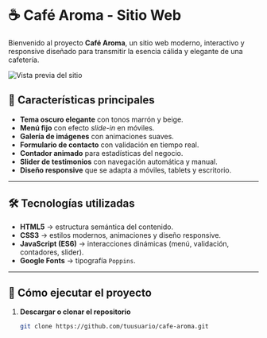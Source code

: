 # ☕ Café Aroma - Sitio Web

Bienvenido al proyecto **Café Aroma**, un sitio web moderno, interactivo y responsive diseñado para transmitir la esencia cálida y elegante de una cafetería.

![Vista previa del sitio](preview.png)

## 🌟 Características principales

- **Tema oscuro elegante** con tonos marrón y beige.
- **Menú fijo** con efecto *slide-in* en móviles.
- **Galería de imágenes** con animaciones suaves.
- **Formulario de contacto** con validación en tiempo real.
- **Contador animado** para estadísticas del negocio.
- **Slider de testimonios** con navegación automática y manual.
- **Diseño responsive** que se adapta a móviles, tablets y escritorio.

---

## 🛠️ Tecnologías utilizadas

- **HTML5** → estructura semántica del contenido.
- **CSS3** → estilos modernos, animaciones y diseño responsive.
- **JavaScript (ES6)** → interacciones dinámicas (menú, validación, contadores, slider).
- **Google Fonts** → tipografía `Poppins`.

---

## 🚀 Cómo ejecutar el proyecto

1. **Descargar o clonar el repositorio**
   ```bash
   git clone https://github.com/tuusuario/cafe-aroma.git
